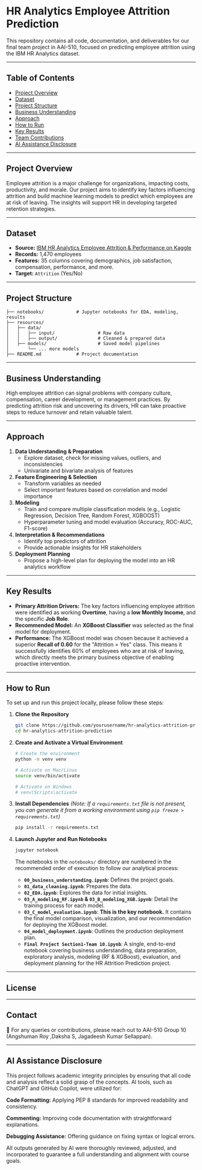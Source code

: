 

# HR Analytics Employee Attrition Prediction

This repository contains all code, documentation, and deliverables for our final team project in AAI-510, focused on predicting employee attrition using the IBM HR Analytics dataset.

-----

## Table of Contents
- [Project Overview](#project-overview)
- [Dataset](#dataset)
- [Project Structure](#project-structure)
- [Business Understanding](#business-understanding)
- [Approach](#approach)
- [How to Run](#how-to-run)
- [Key Results](#key-results)
- [Team Contributions](#Contact)
- [AI Assistance Disclosure](#ai-assistance-disclosure)
-----

## Project Overview

Employee attrition is a major challenge for organizations, impacting costs, productivity, and morale. Our project aims to identify key factors influencing attrition and build machine learning models to predict which employees are at risk of leaving. The insights will support HR in developing targeted retention strategies.

-----

## Dataset

  - **Source:** [IBM HR Analytics Employee Attrition & Performance on Kaggle](https://www.kaggle.com/datasets/pavansubhasht/ibm-hr-analytics-attrition-dataset)
  - **Records:** 1,470 employees
  - **Features:** 35 columns covering demographics, job satisfaction, compensation, performance, and more.
  - **Target:** `Attrition` (Yes/No)

-----

## Project Structure

```
├── notebooks/            # Jupyter notebooks for EDA, modeling, results
├── resources/
│   ├── data/
│   │   ├── input/                # Raw data
│   │   ├── output/               # Cleaned & prepared data
│   ├── models/                   # Saved model pipelines 
│       └── ... more models
├── README.md             # Project documentation
```

-----

## Business Understanding

High employee attrition can signal problems with company culture, compensation, career development, or management practices. By predicting attrition risk and uncovering its drivers, HR can take proactive steps to reduce turnover and retain valuable talent.

-----

## Approach

1.  **Data Understanding & Preparation**
      - Explore dataset, check for missing values, outliers, and inconsistencies
      - Univariate and bivariate analysis of features
2.  **Feature Engineering & Selection**
      - Transform variables as needed
      - Select important features based on correlation and model importance
3.  **Modeling**
      - Train and compare multiple classification models (e.g., Logistic Regression, Decision Tree, Random Forest, XGBOOST)
      - Hyperparameter tuning and model evaluation (Accuracy, ROC-AUC, F1-score)
4.  **Interpretation & Recommendations**
      - Identify top predictors of attrition
      - Provide actionable insights for HR stakeholders
5.  **Deployment Planning**
      - Propose a high-level plan for deploying the model into an HR analytics workflow

-----

## Key Results

  - **Primary Attrition Drivers:** The key factors influencing employee attrition were identified as working **Overtime**, having a **low Monthly Income**, and the specific **Job Role**.
  - **Recommended Model:** An **XGBoost Classifier** was selected as the final model for deployment.
  - **Performance:** The XGBoost model was chosen because it achieved a superior **Recall of 0.60** for the "Attrition = Yes" class. This means it successfully identifies 60% of employees who are at risk of leaving, which directly meets the primary business objective of enabling proactive intervention.

-----

## How to Run

To set up and run this project locally, please follow these steps:

1.  **Clone the Repository**

    ```bash
    git clone https://github.com/yourusername/hr-analytics-attrition-prediction.git
    cd hr-analytics-attrition-prediction
    ```

2.  **Create and Activate a Virtual Environment**

    ```bash
    # Create the environment
    python -m venv venv

    # Activate on Mac/Linux
    source venv/bin/activate

    # Activate on Windows
    # venv\Scripts\activate
    ```

3.  **Install Dependencies**
    *(Note: If a `requirements.txt` file is not present, you can generate it from a working environment using `pip freeze > requirements.txt`)*

    ```bash
    pip install -r requirements.txt
    ```

4.  **Launch Jupyter and Run Notebooks**

    ```bash
    jupyter notebook
    ```

    The notebooks in the `notebooks/` directory are numbered in the recommended order of execution to follow our analytical process:

      - **`00_business_understanding.ipynb`**: Defines the project goals.
      - **`01_data_cleaning.ipynb`**: Prepares the data.
      - **`02_EDA.ipynb`**: Explores the data for initial insights.
      - **`03_A_modeling_RF.ipynb` & `03_B_modeling_XGB.ipynb`**: Detail the training process for each model.
      - **`03_C_model_evaluation.ipynb`**: **This is the key notebook.** It contains the final model comparison, visualization, and our recommendation for deploying the XGBoost model.
      - **`04_model_deployment.ipynb`**: Outlines the production deployment plan.
      - **`Final Project Section1-Team 10.ipynb`**: A single, end-to-end notebook covering business understanding, data preparation, exploratory analysis, modeling (RF & XGBoost), evaluation, and deployment planning for the HR Attrition Prediction project.

-----

## License

-----

## Contact
📩 For any queries or contributions, please reach out to AAI-510 Group 10 (Angshuman Roy ,Daksha S, Jagadeesh Kumar Sellappan).

-----

## AI Assistance Disclosure  
This project follows academic integrity principles by ensuring that all code and analysis reflect a solid grasp of the concepts. AI tools, such as ChatGPT and GitHub Copilot, were utilized for:

**Code Formatting:** Applying PEP 8 standards for improved readability and consistency.

**Commenting:** Improving code documentation with straightforward explanations.

**Debugging Assistance:** Offering guidance on fixing syntax or logical errors.

All outputs generated by AI were thoroughly reviewed, adjusted, and incorporated to guarantee a full understanding and alignment with course goals.
